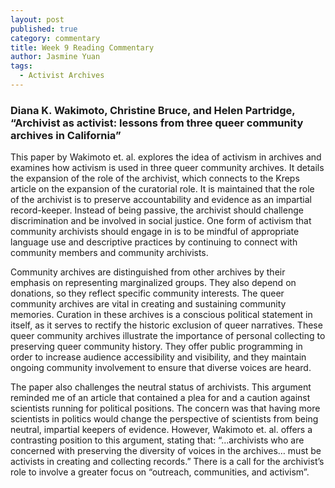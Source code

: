```yaml
---
layout: post
published: true
category: commentary
title: Week 9 Reading Commentary
author: Jasmine Yuan
tags:
  - Activist Archives
---
```

### Diana K. Wakimoto, Christine Bruce, and Helen Partridge, “Archivist as activist: lessons from three queer community archives in California”

This paper by Wakimoto et. al. explores the idea of activism in archives and examines how activism is used in three queer community archives. It details the expansion of the role of the archivist, which connects to the Kreps article on the expansion of the curatorial role. It is maintained that the role of the archivist is to preserve accountability and evidence as an impartial record-keeper. Instead of being passive, the archivist should challenge discrimination and be involved in social justice. One form of activism that community archivists should engage in is to be mindful of appropriate language use and descriptive practices by continuing to connect with community members and community archivists.

Community archives are distinguished from other archives by their emphasis on representing marginalized groups. They also depend on donations, so they reflect specific community interests. The queer community archives are vital in creating and sustaining community memories. Curation in these archives is a conscious political statement in itself, as it serves to rectify the historic exclusion of queer narratives. These queer community archives illustrate the importance of personal collecting to preserving queer community history. They offer public programming in order to increase audience accessibility and visibility, and they maintain ongoing community involvement to ensure that diverse voices are heard. 
 
The paper also challenges the neutral status of archivists. This argument reminded me of an article that contained a plea for and a caution against scientists running for political positions. The concern was that having more scientists in politics would change the perspective of scientists from being neutral, impartial keepers of evidence. However, Wakimoto et. al. offers a contrasting position to this argument, stating that: “...archivists who are concerned with preserving the diversity of voices in the archives… must be activists in creating and collecting records.” There is a call for the archivist’s role to involve a greater focus on “outreach, communities, and activism”.

